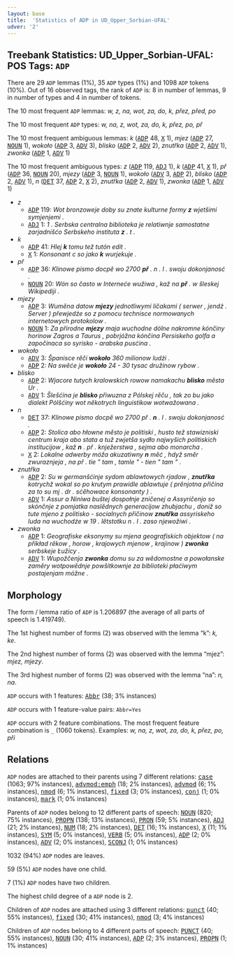 ```yaml
---
layout: base
title:  'Statistics of ADP in UD_Upper_Sorbian-UFAL'
udver: '2'
---
```


## Treebank Statistics: UD_Upper_Sorbian-UFAL: POS Tags: `ADP`

There are 29 `ADP` lemmas (1%), 35 `ADP` types (1%) and 1098 `ADP` tokens (10%).
Out of 16 observed tags, the rank of `ADP` is: 8 in number of lemmas, 9 in number of types and 4 in number of tokens.

The 10 most frequent `ADP` lemmas: <em>w, z, na, wot, za, do, k, přez, před, po</em>

The 10 most frequent `ADP` types:  <em>w, na, z, wot, za, do, k, přez, po, př</em>

The 10 most frequent ambiguous lemmas: <em>k</em> (<tt><a href="hsb_ufal-pos-ADP.html">ADP</a></tt> 48, <tt><a href="hsb_ufal-pos-X.html">X</a></tt> 1), <em>mjez</em> (<tt><a href="hsb_ufal-pos-ADP.html">ADP</a></tt> 27, <tt><a href="hsb_ufal-pos-NOUN.html">NOUN</a></tt> 1), <em>wokoło</em> (<tt><a href="hsb_ufal-pos-ADP.html">ADP</a></tt> 3, <tt><a href="hsb_ufal-pos-ADV.html">ADV</a></tt> 3), <em>blisko</em> (<tt><a href="hsb_ufal-pos-ADP.html">ADP</a></tt> 2, <tt><a href="hsb_ufal-pos-ADV.html">ADV</a></tt> 2), <em>znutřka</em> (<tt><a href="hsb_ufal-pos-ADP.html">ADP</a></tt> 2, <tt><a href="hsb_ufal-pos-ADV.html">ADV</a></tt> 1), <em>zwonka</em> (<tt><a href="hsb_ufal-pos-ADP.html">ADP</a></tt> 1, <tt><a href="hsb_ufal-pos-ADV.html">ADV</a></tt> 1)

The 10 most frequent ambiguous types:  <em>z</em> (<tt><a href="hsb_ufal-pos-ADP.html">ADP</a></tt> 119, <tt><a href="hsb_ufal-pos-ADJ.html">ADJ</a></tt> 1), <em>k</em> (<tt><a href="hsb_ufal-pos-ADP.html">ADP</a></tt> 41, <tt><a href="hsb_ufal-pos-X.html">X</a></tt> 1), <em>př</em> (<tt><a href="hsb_ufal-pos-ADP.html">ADP</a></tt> 36, <tt><a href="hsb_ufal-pos-NOUN.html">NOUN</a></tt> 20), <em>mjezy</em> (<tt><a href="hsb_ufal-pos-ADP.html">ADP</a></tt> 3, <tt><a href="hsb_ufal-pos-NOUN.html">NOUN</a></tt> 1), <em>wokoło</em> (<tt><a href="hsb_ufal-pos-ADV.html">ADV</a></tt> 3, <tt><a href="hsb_ufal-pos-ADP.html">ADP</a></tt> 2), <em>blisko</em> (<tt><a href="hsb_ufal-pos-ADP.html">ADP</a></tt> 2, <tt><a href="hsb_ufal-pos-ADV.html">ADV</a></tt> 1), <em>n</em> (<tt><a href="hsb_ufal-pos-DET.html">DET</a></tt> 37, <tt><a href="hsb_ufal-pos-ADP.html">ADP</a></tt> 2, <tt><a href="hsb_ufal-pos-X.html">X</a></tt> 2), <em>znutřka</em> (<tt><a href="hsb_ufal-pos-ADP.html">ADP</a></tt> 2, <tt><a href="hsb_ufal-pos-ADV.html">ADV</a></tt> 1), <em>zwonka</em> (<tt><a href="hsb_ufal-pos-ADP.html">ADP</a></tt> 1, <tt><a href="hsb_ufal-pos-ADV.html">ADV</a></tt> 1)


* <em>z</em>
  * <tt><a href="hsb_ufal-pos-ADP.html">ADP</a></tt> 119: <em>Wot bronzoweje doby su znate kulturne formy <b>z</b> wjetšimi symjenjemi .</em>
  * <tt><a href="hsb_ufal-pos-ADJ.html">ADJ</a></tt> 1: <em>1 . Serbska centralna biblioteka je relatiwnje samostatne zarjadnišćo Serbskeho instituta <b>z</b> . t .</em>
* <em>k</em>
  * <tt><a href="hsb_ufal-pos-ADP.html">ADP</a></tt> 41: <em>Hlej <b>k</b> tomu tež tutón edit .</em>
  * <tt><a href="hsb_ufal-pos-X.html">X</a></tt> 1: <em>Konsonant c so jako <b>k</b> wurjekuje .</em>
* <em>př</em>
  * <tt><a href="hsb_ufal-pos-ADP.html">ADP</a></tt> 36: <em>Klinowe pismo docpě wo 2700 <b>př</b> . n . l . swoju dokonjanosć .</em>
  * <tt><a href="hsb_ufal-pos-NOUN.html">NOUN</a></tt> 20: <em>Wón so často w Interneće wužiwa , kaž na <b>př</b> . w šleskej Wikipediji .</em>
* <em>mjezy</em>
  * <tt><a href="hsb_ufal-pos-ADP.html">ADP</a></tt> 3: <em>Wuměna datow <b>mjezy</b> jednotliwymi ličakami ( serwer , jendź . Server ) přewjedźe so z pomocu technisce normowanych internetowych protokolow .</em>
  * <tt><a href="hsb_ufal-pos-NOUN.html">NOUN</a></tt> 1: <em>Za přirodne <b>mjezy</b> maja wuchodne dólne nakromne kónčiny horinow Zagros a Taurus , pobrjóžna kónčina Persiskeho golfa a započinaca so syrisko - arabska pusćina .</em>
* <em>wokoło</em>
  * <tt><a href="hsb_ufal-pos-ADV.html">ADV</a></tt> 3: <em>Španisce rěči <b>wokoło</b> 360 milionow ludźi .</em>
  * <tt><a href="hsb_ufal-pos-ADP.html">ADP</a></tt> 2: <em>Na swěće je <b>wokoło</b> 24 - 30 tysac družinow rybow .</em>
* <em>blisko</em>
  * <tt><a href="hsb_ufal-pos-ADP.html">ADP</a></tt> 2: <em>Wjacore tutych kralowskich rowow namakachu <b>blisko</b> města Ur .</em>
  * <tt><a href="hsb_ufal-pos-ADV.html">ADV</a></tt> 1: <em>Šlešćina je <b>blisko</b> přiwuzna z Pólskej rěču , tak zo bu jako dialekt Pólšćiny wot někotrych linguistikow wotwažowana .</em>
* <em>n</em>
  * <tt><a href="hsb_ufal-pos-DET.html">DET</a></tt> 37: <em>Klinowe pismo docpě wo 2700 př . <b>n</b> . l . swoju dokonjanosć .</em>
  * <tt><a href="hsb_ufal-pos-ADP.html">ADP</a></tt> 2: <em>Stolica abo hłowne město je politiski , husto tež stawizniski centrum kraja abo stata a tuž zwjetša sydło najwyšich politiskich institucijow , kaž <b>n</b> . př . knježerstwa , sejma abo monarcha .</em>
  * <tt><a href="hsb_ufal-pos-X.html">X</a></tt> 2: <em>Lokalne adwerby móža akuzatiwny <b>n</b> měć , hdyž směr zwuraznjeja , na př . tie " tam , tamle " - tien " tam " .</em>
* <em>znutřka</em>
  * <tt><a href="hsb_ufal-pos-ADP.html">ADP</a></tt> 2: <em>Su w germanšćinje sydom ablawtowych rjadow , <b>znutřka</b> kotrychž wokal so po krutym prawidle ablawtuje ( prěnjotna přičina za to su mj . dr . sćěhowace konsonanty ) .</em>
  * <tt><a href="hsb_ufal-pos-ADV.html">ADV</a></tt> 1: <em>Assur a Niniwa buštej dospołnje zničenej a Assyričenjo so skónčnje z pomjatka naslědnych generacijow zhubjachu , doniž so tute mjeno z politisko - socialnych přičinow <b>znutřka</b> assyriskeho luda na wuchodźe w 19 . lětstotku n . l . zaso njewožiwi .</em>
* <em>zwonka</em>
  * <tt><a href="hsb_ufal-pos-ADP.html">ADP</a></tt> 1: <em>Geografiske eksonymy su mjena geografiskich objektow ( na přikład rěkow , horow , krajowych mjenow , krajinow ) <b>zwonka</b> serbskeje Łužicy .</em>
  * <tt><a href="hsb_ufal-pos-ADV.html">ADV</a></tt> 1: <em>Wupožčenja <b>zwonka</b> domu su za wědomostne a powołanske zaměry wotpowědnje powšitkownje za biblioteki płaćiwym postajenjam móžne .</em>

## Morphology

The form / lemma ratio of `ADP` is 1.206897 (the average of all parts of speech is 1.419749).

The 1st highest number of forms (2) was observed with the lemma “k”: <em>k, ke</em>.

The 2nd highest number of forms (2) was observed with the lemma “mjez”: <em>mjez, mjezy</em>.

The 3rd highest number of forms (2) was observed with the lemma “na”: <em>n, na</em>.

`ADP` occurs with 1 features: <tt><a href="hsb_ufal-feat-Abbr.html">Abbr</a></tt> (38; 3% instances)

`ADP` occurs with 1 feature-value pairs: `Abbr=Yes`

`ADP` occurs with 2 feature combinations.
The most frequent feature combination is `_` (1060 tokens).
Examples: <em>w, na, z, wot, za, do, k, přez, po, při</em>


## Relations

`ADP` nodes are attached to their parents using 7 different relations: <tt><a href="hsb_ufal-dep-case.html">case</a></tt> (1063; 97% instances), <tt><a href="hsb_ufal-dep-advmod-emph.html">advmod:emph</a></tt> (18; 2% instances), <tt><a href="hsb_ufal-dep-advmod.html">advmod</a></tt> (6; 1% instances), <tt><a href="hsb_ufal-dep-nmod.html">nmod</a></tt> (6; 1% instances), <tt><a href="hsb_ufal-dep-fixed.html">fixed</a></tt> (3; 0% instances), <tt><a href="hsb_ufal-dep-conj.html">conj</a></tt> (1; 0% instances), <tt><a href="hsb_ufal-dep-mark.html">mark</a></tt> (1; 0% instances)

Parents of `ADP` nodes belong to 12 different parts of speech: <tt><a href="hsb_ufal-pos-NOUN.html">NOUN</a></tt> (820; 75% instances), <tt><a href="hsb_ufal-pos-PROPN.html">PROPN</a></tt> (138; 13% instances), <tt><a href="hsb_ufal-pos-PRON.html">PRON</a></tt> (59; 5% instances), <tt><a href="hsb_ufal-pos-ADJ.html">ADJ</a></tt> (21; 2% instances), <tt><a href="hsb_ufal-pos-NUM.html">NUM</a></tt> (18; 2% instances), <tt><a href="hsb_ufal-pos-DET.html">DET</a></tt> (16; 1% instances), <tt><a href="hsb_ufal-pos-X.html">X</a></tt> (11; 1% instances), <tt><a href="hsb_ufal-pos-SYM.html">SYM</a></tt> (5; 0% instances), <tt><a href="hsb_ufal-pos-VERB.html">VERB</a></tt> (5; 0% instances), <tt><a href="hsb_ufal-pos-ADP.html">ADP</a></tt> (2; 0% instances), <tt><a href="hsb_ufal-pos-ADV.html">ADV</a></tt> (2; 0% instances), <tt><a href="hsb_ufal-pos-SCONJ.html">SCONJ</a></tt> (1; 0% instances)

1032 (94%) `ADP` nodes are leaves.

59 (5%) `ADP` nodes have one child.

7 (1%) `ADP` nodes have two children.

The highest child degree of a `ADP` node is 2.

Children of `ADP` nodes are attached using 3 different relations: <tt><a href="hsb_ufal-dep-punct.html">punct</a></tt> (40; 55% instances), <tt><a href="hsb_ufal-dep-fixed.html">fixed</a></tt> (30; 41% instances), <tt><a href="hsb_ufal-dep-nmod.html">nmod</a></tt> (3; 4% instances)

Children of `ADP` nodes belong to 4 different parts of speech: <tt><a href="hsb_ufal-pos-PUNCT.html">PUNCT</a></tt> (40; 55% instances), <tt><a href="hsb_ufal-pos-NOUN.html">NOUN</a></tt> (30; 41% instances), <tt><a href="hsb_ufal-pos-ADP.html">ADP</a></tt> (2; 3% instances), <tt><a href="hsb_ufal-pos-PROPN.html">PROPN</a></tt> (1; 1% instances)


